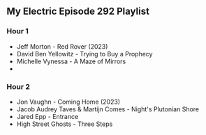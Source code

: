 ## My Electric Episode 292 Playlist

### Hour 1
* Jeff Morton - Red Rover (2023)
* David Ben Yellowitz - Trying to Buy a Prophecy
* Michelle Vynessa - A Maze of Mirrors
*
### Hour 2
* Jon Vaughn - Coming Home (2023)
* Jacob Audrey Taves & Martijn Comes - Night's Plutonian Shore
* Jared Epp - Entrance
* High Street Ghosts - Three Steps
